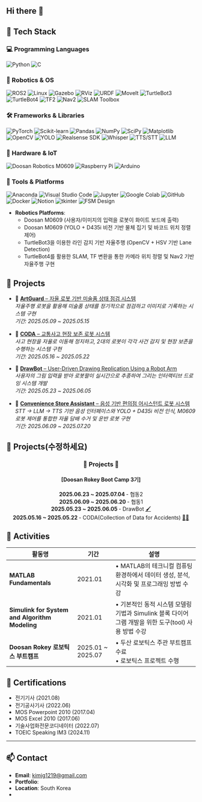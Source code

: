 ## Hi there 👋

<!--
**jaegwon321/jaegwon321** is a ✨ _special_ ✨ repository because its `README.md` (this file) appears on your GitHub profile.

Here are some ideas to get you started:

- 🔭 I’m currently working on ...
- 🌱 I’m currently learning ...
- 👯 I’m looking to collaborate on ...
- 🤔 I’m looking for help with ...
- 💬 Ask me about ...
- 📫 How to reach me: ...
- 😄 Pronouns: ...
- ⚡ Fun fact: ...
-->



## 🧠 Tech Stack

### 💻 Programming Languages
![Python](https://img.shields.io/badge/Python-3776AB?style=flat_square&logo=python&logoColor=white)
![C](https://img.shields.io/badge/C-00599C?style=flat_square&logo=c&logoColor=white)

### 🤖 Robotics & OS
![ROS2](https://img.shields.io/badge/ROS2-22314E?style=flat_square&logo=ros&logoColor=white)
![Linux](https://img.shields.io/badge/Linux-FCC624?style=flat_square&logo=linux&logoColor=black)
![Gazebo](https://img.shields.io/badge/Gazebo-2C528C?style=flat_square&logo=gazebo&logoColor=white)
![RViz](https://img.shields.io/badge/RViz-22314E?style=flat_square&logo=ros&logoColor=white)
![URDF](https://img.shields.io/badge/URDF-8B0000?style=flat_square&logo=ros&logoColor=white)
![MoveIt](https://img.shields.io/badge/MoveIt-48A9A6?style=flat_square&logo=ros&logoColor=white)
![TurtleBot3](https://img.shields.io/badge/TurtleBot3-5DADEC?style=flat_square&logo=github&logoColor=white)
![TurtleBot4](https://img.shields.io/badge/TurtleBot4-0D47A1?style=flat_square&logo=github&logoColor=white)
![TF2](https://img.shields.io/badge/TF2-6D4C41?style=flat_square&logo=transform&logoColor=white)
![Nav2](https://img.shields.io/badge/Navigation--2-4CAF50?style=flat_square&logo=compass&logoColor=white)
![SLAM Toolbox](https://img.shields.io/badge/SLAM--Toolbox-3F51B5?style=flat_square&logo=mapbox&logoColor=white)


### 🛠️ Frameworks & Libraries
![PyTorch](https://img.shields.io/badge/PyTorch-EE4C2C?style=flat_square&logo=pytorch&logoColor=white)
![Scikit-learn](https://img.shields.io/badge/Scikit--Learn-F7931E?style=flat_square&logo=scikitlearn&logoColor=white)
![Pandas](https://img.shields.io/badge/Pandas-150458?style=flat_square&logo=pandas&logoColor=white)
![NumPy](https://img.shields.io/badge/NumPy-013243?style=flat_square&logo=numpy&logoColor=white)
![SciPy](https://img.shields.io/badge/SciPy-8CAAE6?style=flat_square&logo=scipy&logoColor=white)
![Matplotlib](https://img.shields.io/badge/Matplotlib-11557C?style=flat_square)
![OpenCV](https://img.shields.io/badge/OpenCV-5C3EE8?style=flat_square&logo=opencv&logoColor=white)
![YOLO](https://img.shields.io/badge/YOLOv8-FF1493?style=flat_square&logo=yolov5&logoColor=white)
![Realsense SDK](https://img.shields.io/badge/Realsense-0071C5?style=flat_square&logo=intel&logoColor=white)
![Whisper](https://img.shields.io/badge/Whisper-1E1E1E?style=flat_square&logo=openai&logoColor=white)
![TTS/STT](https://img.shields.io/badge/TTS/STT-00C853?style=flat_square&logo=speech-recognition&logoColor=white)
![LLM](https://img.shields.io/badge/LLM-795548?style=flat_square&logo=openai&logoColor=white)

### 🔧 Hardware & IoT
![Doosan Robotics M0609](https://img.shields.io/badge/M0609-005BAC?style=flat_square&logo=doosan&logoColor=white)
![Raspberry Pi](https://img.shields.io/badge/Raspberry%20Pi-A22846?style=flat_square&logo=raspberry%20pi&logoColor=white)
![Arduino](https://img.shields.io/badge/Arduino-00979D?style=flat_square&logo=arduino&logoColor=white)

### 🧰 Tools & Platforms
![Anaconda](https://img.shields.io/badge/Anaconda-42B029?style=flat_square&logo=anaconda&logoColor=white)
![Visual Studio Code](https://img.shields.io/badge/VSCode-007ACC?style=flat_square&logo=visualstudiocode&logoColor=white)
![Jupyter](https://img.shields.io/badge/Jupyter-F37626?style=flat_square&logo=jupyter&logoColor=white)
![Google Colab](https://img.shields.io/badge/Colab-F9AB00?style=flat_square&logo=googlecolab&logoColor=white)
![GitHub](https://img.shields.io/badge/GitHub-181717?style=flat_square&logo=github&logoColor=white)
![Docker](https://img.shields.io/badge/Docker-2496ED?style=flat_square&logo=docker&logoColor=white)
![Notion](https://img.shields.io/badge/Notion-000000?style=flat_square&logo=notion&logoColor=white)
![tkinter](https://img.shields.io/badge/tkinter-FF5733?style=flat_square&logo=python&logoColor=white)
![FSM Design](https://img.shields.io/badge/FSM-6A1B9A?style=flat_square&logo=protocols&logoColor=white)

- **Robotics Platforms**:
  - Doosan M0609 (사용자/이미지의 입력을 로봇이 화이트 보드에 출력)
  - Doosan M0609 (YOLO + D435i 비전 기반 물체 집기 및 바코드 위치 정렬 제어)
  - TurtleBot3을 이용한 라인 감지 기반 자율주행 (OpenCV + HSV 기반 Lane Detection)
  - TurtleBot4를 활용한 SLAM, TF 변환을 통한 카메라 위치 정렬 및 Nav2 기반 자율주행 구현

## 📜 Projects

- 🤖 [**ArtGuard** – 자율 로봇 기반 미술품 상태 점검 시스템](https://github.com/Rokey-3-D-2/rokey_pjt)  
  _자율주행 로봇을 활용해 미술품 상태를 정기적으로 점검하고 이미지로 기록하는 시스템 구현_  
  _기간: 2025.05.09 ~ 2025.05.15_

- 🚓 [**CODA** – 교통사고 현장 보존 로봇 시스템](https://github.com/Rokey-3-D-autonomous/coda)  
  _사고 현장을 자율로 이동해 정지하고, 2대의 로봇이 각각 사건 감지 및 현장 보존을 수행하는 시스템 구현_  
  _기간: 2025.05.16 ~ 2025.05.22_

- 🎨 [**DrawBot** – User-Driven Drawing Replication Using a Robot Arm](https://github.com/Rokey-3-D-2/dr_writer)  
  _사용자의 그림 입력을 받아 로봇팔이 실시간으로 추종하여 그리는 인터랙티브 드로잉 시스템 개발_  
  _기간: 2025.05.23 ~ 2025.06.05_

- 🛒 [**Convenience Store Assistant** – 음성 기반 편의점 어시스턴트 로봇 시스템](#)  
  _STT → LLM → TTS 기반 음성 인터페이스와 YOLO + D435i 비전 인식, M0609 로봇 제어를 통합한 자율 담배 수거 및 운반 로봇 구현_  
  _기간: 2025.06.09 ~ 2025.07.20_


## 📁 Projects(수정하세요)

### <p align="center">📁 Projects 📁</p>

#### <p align="center">[Doosan Rokey Boot Camp 3기]</p>
<p align="center">
  <strong>2025.06.23 ~ 2025.07.04 </strong> - 협동2 <a href=""> </a> <br>
  <strong>2025.06.09 ~ 2025.06.20 </strong> - 협동1 <a href=""> </a> <br>
  <strong>2025.05.23 ~ 2025.06.05 </strong> - DrawBot <a href="https://github.com/Rokey-3-D-2/dr_writer">🖌 </a> <br>
  <strong>2025.05.16 ~ 2025.05.22 </strong> - CODA(Collection of Data for Accidents) <a href="https://github.com/Rokey-3-D-autonomous/coda">👮‍♂️ </a> <br>
</p>

## 🎒 Activities
| 활동명 | 기간 | 설명 |
|--------|------|------|
| **MATLAB Fundamentals** | 2021.01 | • MATLAB의 테크니컬 컴퓨팅 환경하에서 데이터 생성, 분석, 시각화 및 프로그래밍 방법 수강 |
| **Simulink for System and Algorithm Modeling** | 2021.01 | • 기본적인 동적 시스템 모델링 기법과 Simulink 블록 다이어그램 개발을 위한 도구(tool) 사용 방법 수강 |
| **Doosan Rokey 로보틱스 부트캠프** | 2025.01 ~ 2025.07 | • 두산 로보틱스 주관 부트캠프 수료<br>• 로보틱스 프로젝트 수행 |

## 📄 Certifications

- 전기기사 (2021.08)
- 전기공사기사 (2022.06)
- MOS Powerpoint 2010 (2017.04)
- MOS Excel 2010 (2017.06)
- 기술사업화전문코디네이터 (2022.07)
- TOEIC Speaking IM3 (2024.11)

---

## 📫 Contact

- **Email**: kimjg1219@gmail.com
- **Portfolio**: 
- **Location**: South Korea
- 

